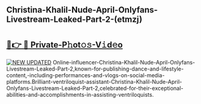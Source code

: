 ## Christina-Khalil-Nude-April-Onlyfans-Livestream-Leaked-Part-2-(etmzj)


# <h2><a href="https://mediaupload.pro?-19M">🔗👉 🔴 Private-P𝚑ot𝚘𝚜-V𝚒d𝚎o</a></h2>

[![NEW UPDATED](https://i.imgur.com/0qMVB7G.gif)](https://mediaupload.pro?-19M)
Online-influencer-Christina-Khalil-Nude-April-Onlyfans-Livestream-Leaked-Part-2,known-for-publishing-dance-and-lifestyle-content,-including-performances-and-vlogs-on-social-media-platforms.Brilliant-ventriloquist-assistant-Christina-Khalil-Nude-April-Onlyfans-Livestream-Leaked-Part-2,celebrated-for-their-exceptional-abilities-and-accomplishments-in-assisting-ventriloquists.  